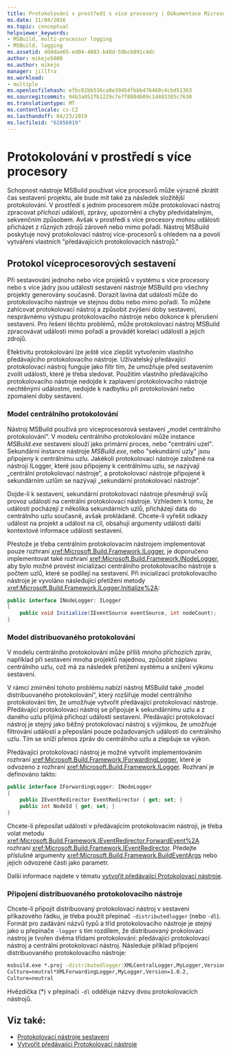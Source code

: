 ```yaml
---
title: Protokolování v prostředí s více procesory | Dokumentace Microsoftu
ms.date: 11/04/2016
ms.topic: conceptual
helpviewer_keywords:
- MSBuild, multi-processor logging
- MSBuild, logging
ms.assetid: dd4dae65-ed04-4883-b48d-59bcb891c4dc
author: mikejo5000
ms.author: mikejo
manager: jillfra
ms.workload:
- multiple
ms.openlocfilehash: efbc02bb536ca8e39454fbbb476460c4cbd51363
ms.sourcegitcommit: 94b3a052fb1229c7e7f8804b09c1d403385c7630
ms.translationtype: MT
ms.contentlocale: cs-CZ
ms.lasthandoff: 04/23/2019
ms.locfileid: "62856019"
---
```

# <a name="logging-in-a-multi-processor-environment"></a>Protokolování v prostředí s více procesory
Schopnost nástroje MSBuild používat více procesorů může výrazně zkrátit čas sestavení projektu, ale bude mít také za následek složitější protokolování. V prostředí s jedním procesorem může protokolovací nástroj zpracovat příchozí události, zprávy, upozornění a chyby předvídatelným, sekvenčním způsobem. Avšak v prostředí s více procesory mohou události přicházet z různých zdrojů zároveň nebo mimo pořadí. Nástroj MSBuild poskytuje nový protokolovací nástroj více-procesorů s ohledem na a povolí vytváření vlastních "předávajících protokolovacích nástrojů."

## <a name="log-multiple-processor-builds"></a>Protokol víceprocesorových sestavení
Při sestavování jednoho nebo více projektů v systému s více procesory nebo s více jádry jsou události sestavení nástroje MSBuild pro všechny projekty generovány současně. Dorazit lavina dat událostí může do protokolovacího nástroje ve stejnou dobu nebo mimo pořadí. To můžete zahlcovat protokolovací nástroj a způsobit zvýšení doby sestavení, nesprávnému výstupu protokolovacího nástroje nebo dokonce k přerušení sestavení. Pro řešení těchto problémů, může protokolovací nástroj MSBuild zpracovávat události mimo pořadí a provádět korelaci událostí a jejich zdrojů.

Efektivitu protokolování lze ještě více zlepšit vytvořením vlastního předávajícího protokolovacího nástroje. Uživatelský předávající protokolovací nástroj funguje jako filtr tím, že umožňuje před sestavením zvolit události, které je třeba sledovat. Použitím vlastního předávajícího protokolovacího nástroje nedojde k zaplavení protokolovacího nástroje nechtěnými událostmi, nedojde k nadbytku při protokolování nebo zpomalení doby sestavení.

### <a name="central-logging-model"></a>Model centrálního protokolování
Nástroj MSBuild používá pro víceprocesorová sestavení „model centrálního protokolování“. V modelu centrálního protokolování může instance *MSBuild.exe* sestavení slouží jako primární proces, nebo "centrální uzel". Sekundární instance nástroje *MSBuild.exe*, nebo "sekundární uzly" jsou připojeny k centrálnímu uzlu. Jakékoli protokolovací nástroje založené na nástroji ILogger, které jsou připojeny k centrálnímu uzlu, se nazývají „centrální protokolovací nástroje“, a protokolovací nástroje připojené k sekundárním uzlům se nazývají „sekundární protokolovací nástroje“.

Dojde-li k sestavení, sekundární protokolovací nástroje přesměrují svůj provoz událostí na centrální protokolovací nástroje. Vzhledem k tomu, že události pocházejí z několika sekundárních uzlů, přicházejí data do centrálního uzlu současně, avšak prokládaně. Chcete-li vyřešit odkazy událost na projekt a událost na cíl, obsahují argumenty události další kontextové informace události sestavení.

Přestože je třeba centrálním protokolovacím nástrojem implementovat pouze rozhraní <xref:Microsoft.Build.Framework.ILogger>, je doporučeno implementovat také rozhraní <xref:Microsoft.Build.Framework.INodeLogger>, aby bylo možné provést inicializaci centrálního protokolovacího nástroje s počtem uzlů, které se podílejí na sestavení. Při inicializaci protokolovacího nástroje je vyvoláno následující přetížení metody <xref:Microsoft.Build.Framework.ILogger.Initialize%2A>:

```csharp
public interface INodeLogger: ILogger
{
    public void Initialize(IEventSource eventSource, int nodeCount);
}
```

### <a name="distributed-logging-model"></a>Model distribuovaného protokolování
V modelu centrálního protokolování může příliš mnoho příchozích zpráv, například při sestavení mnoha projektů najednou, způsobit záplavu centrálního uzlu, což má za následek přetížení systému a snížení výkonu sestavení.

V rámci zmírnění tohoto problému nabízí nástroj MSBuild také „model distribuovaného protokolování“, který rozšiřuje model centrálního protokolování tím, že umožňuje vytvořit předávající protokolovací nástroje. Předávající protokolovací nástroj se připojuje k sekundárnímu uzlu a z daného uzlu přijímá příchozí události sestavení. Předávající protokolovací nástroj je stejný jako běžný protokolovací nástroj s výjimkou, že umožňuje filtrování událostí a přeposlání pouze požadovaných událostí do centrálního uzlu. Tím se sníží přenos zpráv do centrálního uzlu a zlepšuje se výkon.

 Předávající protokolovací nástroj je možné vytvořit implementováním rozhraní <xref:Microsoft.Build.Framework.IForwardingLogger>, které je odvozeno z rozhraní <xref:Microsoft.Build.Framework.ILogger>. Rozhraní je definováno takto:

```csharp
public interface IForwardingLogger: INodeLogger
{
    public IEventRedirector EventRedirector { get; set; }
    public int NodeId { get; set; }
}
```

Chcete-li přeposílat události v předávajícím protokolovacím nástroji, je třeba volat metodu <xref:Microsoft.Build.Framework.IEventRedirector.ForwardEvent%2A> rozhraní <xref:Microsoft.Build.Framework.IEventRedirector>. Předejte příslušné argumenty <xref:Microsoft.Build.Framework.BuildEventArgs> nebo jejich odvozené části jako parametr.

Další informace najdete v tématu [vytvořit předávající Protokolovací nástroje](../msbuild/creating-forwarding-loggers.md).

### <a name="attaching-a-distributed-logger"></a>Připojení distribuovaného protokolovacího nástroje
Chcete-li připojit distribuovaný protokolovací nástroj v sestavení příkazového řádku, je třeba použít přepínač `-distributedlogger` (nebo `-dl`). Formát pro zadávání názvů typů a tříd protokolovacího nástroje je stejný jako u přepínače `-logger` s tím rozdílem, že distribuovaný prokolovací nástroj je tvořen dvěma třídami protokolování: předávající protokolovací nástroj a centrální protokolovací nástroj. Následuje příklad připojení distribuovaného protokolovacího nástroje:

```cmd
msbuild.exe *.proj -distributedlogger:XMLCentralLogger,MyLogger,Version=1.0.2,
Culture=neutral*XMLForwardingLogger,MyLogger,Version=1.0.2,
Culture=neutral
```

Hvězdička (*) v přepínači `-dl` odděluje názvy dvou protokolovacích nástrojů.

## <a name="see-also"></a>Viz také:
- [Protokolovací nástroje sestavení](../msbuild/build-loggers.md)
- [Vytvořit předávající Protokolovací nástroje](../msbuild/creating-forwarding-loggers.md)

